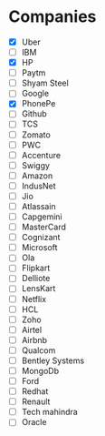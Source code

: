 # Companies

- [x] Uber 
- [ ] IBM
- [x] HP
- [ ] Paytm
- [ ] Shyam Steel
- [ ] Google
- [x] PhonePe
- [ ] Github
- [ ] TCS
- [ ] Zomato
- [ ] PWC
- [ ] Accenture
- [ ] Swiggy
- [ ] Amazon
- [ ] IndusNet
- [ ] Jio
- [ ] Atlassain
- [ ] Capgemini
- [ ] MasterCard
- [ ] Cognizant
- [ ] Microsoft
- [ ] Ola
- [ ] Flipkart
- [ ] Delliote
- [ ] LensKart
- [ ] Netflix
- [ ] HCL
- [ ] Zoho
- [ ] Airtel
- [ ] Airbnb
- [ ] Qualcom
- [ ] Bentley Systems
- [ ] MongoDb
- [ ] Ford
- [ ] Redhat
- [ ] Renault
- [ ] Tech mahindra
- [ ] Oracle
